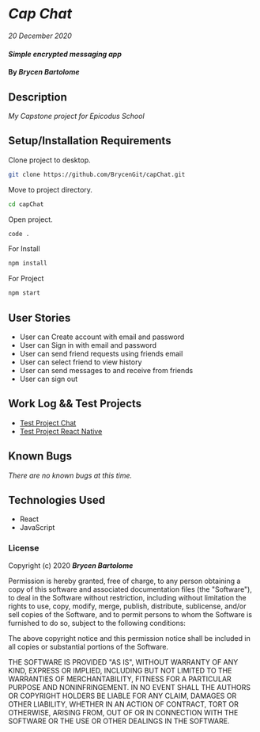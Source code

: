 # _Cap Chat_

_20 December 2020_

#### _Simple encrypted messaging app_

#### By _**Brycen Bartolome**_

## Description

_My Capstone project for Epicodus School_

## Setup/Installation Requirements

Clone project to desktop.

```bash
git clone https://github.com/BrycenGit/capChat.git
```

Move to project directory.

```bash
cd capChat
```

Open project.

```bash
code .
```

For Install

```bash
npm install
```

For Project

```bash
npm start
```

## User Stories

- User can Create account with email and password
- User can Sign in with email and password
- User can send friend requests using friends email
- User can select friend to view history
- User can send messages to and receive from friends
- User can sign out

## Work Log && Test Projects

- [Test Project Chat](https://github.com/BrycenGit/Capstone-Chat)
- [Test Project React Native](https://github.com/BrycenGit/imgShareExpo)

## Known Bugs

_There are no known bugs at this time._

## Technologies Used

- React
- JavaScript

### License

Copyright (c) 2020 **_Brycen Bartolome_**

Permission is hereby granted, free of charge, to any person obtaining a copy of this software and associated documentation files (the "Software"), to deal in the Software without restriction, including without limitation the rights to use, copy, modify, merge, publish, distribute, sublicense, and/or sell copies of the Software, and to permit persons to whom the Software is furnished to do so, subject to the following conditions:

The above copyright notice and this permission notice shall be included in all copies or substantial portions of the Software.

THE SOFTWARE IS PROVIDED "AS IS", WITHOUT WARRANTY OF ANY KIND, EXPRESS OR IMPLIED, INCLUDING BUT NOT LIMITED TO THE WARRANTIES OF MERCHANTABILITY, FITNESS FOR A PARTICULAR PURPOSE AND NONINFRINGEMENT. IN NO EVENT SHALL THE AUTHORS OR COPYRIGHT HOLDERS BE LIABLE FOR ANY CLAIM, DAMAGES OR OTHER LIABILITY, WHETHER IN AN ACTION OF CONTRACT, TORT OR OTHERWISE, ARISING FROM, OUT OF OR IN CONNECTION WITH THE SOFTWARE OR THE USE OR OTHER DEALINGS IN THE SOFTWARE.
